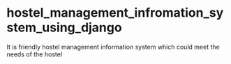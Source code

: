 # hostel_management_infromation_system_using_django
It is friendly hostel management information system which could meet the needs  of the hostel 

